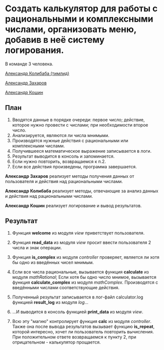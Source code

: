 # Создать калькулятор для работы с рациональными и комплексными числами, организовать меню, добавив в неё систему логирования.

В команде 3 человека.

[Александр Колибаба (тимлид)](https://gb.ru/users/4281457)

[Александр Захаров](https://gb.ru/users/5361206)

[Александр Кошин](https://gb.ru/users/7772942)

## План
1. Вводятся данные в порядке очереди: первое число; действие, которое нужно провести с числами; при необходимости второе число.
2. Анализируется, являются ли числа мнимыми.
3. Производятся нужные действия с рациональными или комплексными числами.
4. Получившееся математическое выражение записывается в логи.
5. Результат выводится в консоль и запоминается.
6. Если нужно повторить, возвращаемся к п.2.
7. Если все действия произведены, программа завершается.

**Александр Захаров** реализует методы получения данных от пользователя и действия над рациональными числами.

**Александр Колибаба** реализует методы, отвечающие за анализ данных и действия над рациональными числами.

**Александр Кошин** реализует логирование и вывод результатов.

## Результат

1. Функция **welcome** из модуля *view* приветствует пользователя.

2. Функция **read_data** из модуля *view* просит ввести пользователя 2 числа и знак операции.

3. Функция **is_complex** из модуля *controller* проверяет, является ли хотя бы одно из введённых чисел мнимым.

4. Если все числа рациональные, вызывается функция **calculate** из модуля *mathRational*; Если хотя бы одно число мнимое, вызывается функция **calculate_complex** из модуля *mathComplex*. Производятся с введёнными числами соответствующие действия.

5. Полученный результат записывается в лог-файл calculator.log функцией **result_log** из модуля *log*...

6. ...И выводится в консоль функцией **print_data** из модуля *view*.

7. Всю эту "магию" контролирует функция **calc** из модуля *controller*. Также она после вывода результатов вызывает функцию **is_repeat**, которой интересно, хочет ли пользователь повторить вычисления. При положительном ответе возвращаемся к пункту 2, при отрицательном - калькулятор прощается.